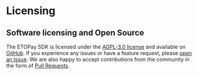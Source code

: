 # Licensing

## Software licensing and Open Source

The ETOPay SDK is licensed under the [AGPL-3.0 license](https://github.com/ETOSPHERES-Labs/etopay-sdk/blob/main/LICENSE) and available on [GitHub](https://github.com/ETOSPHERES-Labs/etopay-sdk).
If you experience any issues or have a feature request, please [open an Issue](https://github.com/ETOSPHERES-Labs/etopay-sdk/issues/new). We are also happy to accept contributions from the community in the form of [Pull Requests](https://github.com/ETOSPHERES-Labs/etopay-sdk/pulls).

